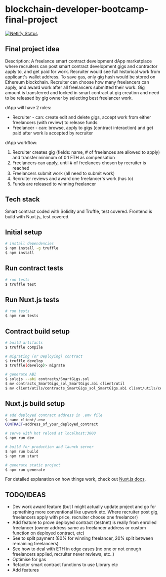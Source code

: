 # blockchain-developer-bootcamp-final-project

[![Netlify Status](https://api.netlify.com/api/v1/badges/5ab45611-764f-4059-8b07-5b20f92cdff3/deploy-status)](https://app.netlify.com/sites/flamboyant-booth-468ae4/deploys)

## Final project idea

Description: A freelance smart contract development dApp marketplace where recruiters can post smart contract development gigs and contractor apply to, and get paid for work.
Recruiter would see full historical work from applicant's wallet address.
To save gas, only gig hash would be stored on Ethereum blockchain.
Recruiter can choose how many freelancers can apply, and award work after all freelancers submitted their work.
Gig amount is transferred and locked in smart contract at gig creation and need to be released by gig owner by selecting best freelancer work.

dApp will have 2 roles:

- Recruiter - can: create edit and delete gigs, accept work from either freelancers (with review) to release funds
- Freelancer - can: browse, apply to gigs (contract interaction) and get paid after work is accepted by recruiter

dApp workflow:

1. Recruiter creates gig (fields: name, # of freelances are allowed to apply) and transfer minimum of 0.1 ETH as compensation
2. Freelancers can apply, until # of freelances chosen by recruiter is reached
3. Freelancers submit work (all need to submit work)
4. Recruiter reviews and award one freelancer's work (has to)
5. Funds are released to winning freelancer

## Tech stack

Smart contract coded with Solidity and Truffle, test covered.
Frontend is build with Nuxt.js, test covered.

## Initial setup

```bash
# install dependencies
$ npm install -g truffle
$ npm install
```

## Run contract tests

```bash
# run tests
$ truffle test
```

## Run Nuxt.js tests

```bash
# run tests
$ npm run tests
```

## Contract build setup

```bash
# build artifacts
$ truffle compile

# migrating (or Deploying) contract
$ truffle develop
$ truffle(develop)> migrate

# generate ABI
$ solcjs --abi contracts/SmartGigs.sol
$ mv contracts_SmartGigs_sol_SmartGigs.abi client/util
$ mv client/utils/contracts_SmartGigs_sol_SmartGigs.abi client/utils/contracts_SmartGigs_sol_SmartGigs.json
```

## Nuxt.js build setup

```bash
# add deployed contract address in .env file
$ nano client/.env
CONTRACT=address_of_your_deployed_contract

# serve with hot reload at localhost:3000
$ npm run dev

# build for production and launch server
$ npm run build
$ npm run start

# generate static project
$ npm run generate
```

For detailed explanation on how things work, check out [Nuxt.js docs](https://nuxtjs.org).

## TODO/IDEAS

- Dev work award feature (but I might actually update project and go for spmething more conventional like upwork etc. Where recruiter post gig, freelancers apply with price, recruiter choose one freelancer)
- Add feature to prove deployed contract (testnet) is really from enrolled freelancer (owner address same as freelancer address or custom function on deployed contract, etc)
- See to split payment (80% for winning freelancer, 20% split between remaining freelancers)
- See how to deal with ETH in edge cases (no one or not enough freelancers applied, recruiter never reviews, etc..)
- Optimise for gas
- Refactor smart contract functions to use Library etc
- Add features
